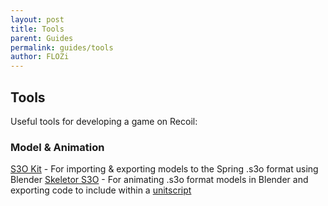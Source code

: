 ```yaml
---
layout: post
title: Tools
parent: Guides
permalink: guides/tools
author: FLOZi
---
```


## Tools

Useful tools for developing a game on Recoil:

### Model & Animation
[S3O Kit](https://github.com/ChrisFloofyKitsune/s3o-blender-tools) - For importing & exporting models to the Spring .s3o format using Blender
[Skeletor S3O](https://github.com/Beherith/Skeletor_S3O) - For animating .s3o format models in Blender and exporting code to include within a [unitscript](https://springrts.com/wiki/Animation-LuaScripting)
